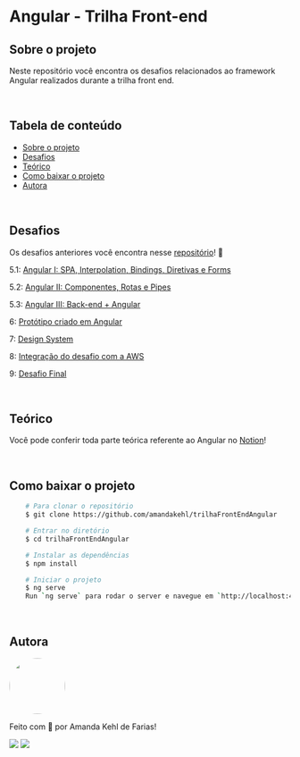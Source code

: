 # Angular - Trilha Front-end 

## **Sobre o projeto**

Neste repositório você encontra os desafios relacionados ao framework Angular realizados durante a trilha front end. 

<br />

## **Tabela de conteúdo**
<!--ts-->
   * [Sobre o projeto](#sobre-o-projeto)
   * [Desafios](#desafios)
   * [Teórico](#teórico)
   * [Como baixar o projeto](#como-baixar-o-projeto)
   * [Autora](#autora)
<!--te-->

<br />

## **Desafios**

Os desafios anteriores você encontra nesse [repositório](https://github.com/amandakehl/trilhaFrontEnd)! 👾

5.1: [Angular I: SPA, Interpolation, Bindings, Diretivas e Forms](https://github.com/amandakehl/trilhaFrontEnd/tree/main/DesafioCinco-Angular/DesafioCinco-Um)

5.2: [Angular II: Componentes, Rotas e Pipes](https://github.com/amandakehl/trilhaFrontEnd/tree/main/DesafioCinco-Angular/DesafioCinco-Dois)

5.3: [Angular III: Back-end + Angular](https://github.com/amandakehl/trilhaFrontEnd/tree/main/DesafioCinco-Angular/DesafioCinco-Tres)

6: [Protótipo criado em Angular](https://github.com/amandakehl/trilhaFrontEnd/tree/main/DesafioSeis-Prototipo-Angular)

7: [Design System](https://github.com/amandakehl/trilhaFrontEnd/tree/main/DesafioSete-Design-System)

8: [Integração do desafio com a AWS](https://github.com/amandakehl/trilhaFrontEnd/tree/main/DesafioOito-Integracao)

9: [Desafio Final](https://github.com/amandakehl/trilhaFrontEnd/tree/main/DesafioNove-Final)

<br />

## **Teórico** 
Você pode conferir toda parte teórica referente ao Angular no [Notion](https://tremendous-cinema-114.notion.site/Trilha-0b2b01f81d0b4aadbee6f0753565aac5)! 

<br />

## **Como baixar o projeto**

```bash
    # Para clonar o repositório 
    $ git clone https://github.com/amandakehl/trilhaFrontEndAngular 

    # Entrar no diretório 
    $ cd trilhaFrontEndAngular

    # Instalar as dependências 
    $ npm install 

    # Iniciar o projeto 
    $ ng serve
    Run `ng serve` para rodar o server e navegue em `http://localhost:4200/`
```

<br />

## **Autora**

<a href="https://github.com/amandakehl">
 <img style="border-radius: 50%;" src="https://avatars.githubusercontent.com/u/73315527?v=4" width="100px;" alt=""/>
</a>

Feito com 💙 por Amanda Kehl de Farias!

  [<img src="https://img.shields.io/badge/Gmail-45BF86?style=for-the-badge&logo=gmail&logoColor=white">](mailto:amandakehldefarias@gmail.com) 
  [<img src="https://img.shields.io/badge/LinkedIn-45BF86?style=for-the-badge&logo=linkedin&logoColor=white">](https://www.linkedin.com/in/amandakehl/) 
